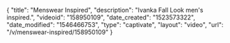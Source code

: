 {
    "title": "Menswear Inspired",
    "description": "Ivanka Fall Look men's inspired.",
    "videoid": "158950109",
    "date_created": "1523573322",
    "date_modified": "1546466753",
    "type": "captivate",
    "layout": "video",
    "url": "\/v\/menswear-inspired\/158950109"
}